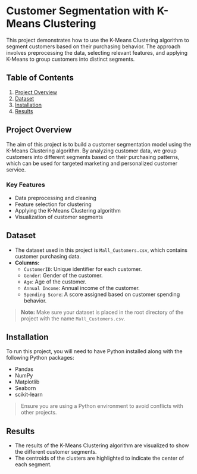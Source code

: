 # Customer Segmentation with K-Means Clustering

This project demonstrates how to use the K-Means Clustering algorithm to segment customers based on their purchasing behavior. The approach involves preprocessing the data, selecting relevant features, and applying K-Means to group customers into distinct segments.

## Table of Contents

1. [Project Overview](#project-overview)
2. [Dataset](#dataset)
3. [Installation](#installation)
4. [Results](#results)

## Project Overview

The aim of this project is to build a customer segmentation model using the K-Means Clustering algorithm. By analyzing customer data, we group customers into different segments based on their purchasing patterns, which can be used for targeted marketing and personalized customer service.

### Key Features

- Data preprocessing and cleaning
- Feature selection for clustering
- Applying the K-Means Clustering algorithm
- Visualization of customer segments

## Dataset

- The dataset used in this project is `Mall_Customers.csv`, which contains customer purchasing data.
- **Columns:**
  - `CustomerID`: Unique identifier for each customer.
  - `Gender`: Gender of the customer.
  - `Age`: Age of the customer.
  - `Annual Income`: Annual income of the customer.
  - `Spending Score`: A score assigned based on customer spending behavior.

> **Note:** Make sure your dataset is placed in the root directory of the project with the name `Mall_Customers.csv`.

## Installation

To run this project, you will need to have Python installed along with the following Python packages:

- Pandas
- NumPy
- Matplotlib
- Seaborn
- scikit-learn

> Ensure you are using a Python environment to avoid conflicts with other projects.

## Results

- The results of the K-Means Clustering algorithm are visualized to show the different customer segments.
- The centroids of the clusters are highlighted to indicate the center of each segment.

